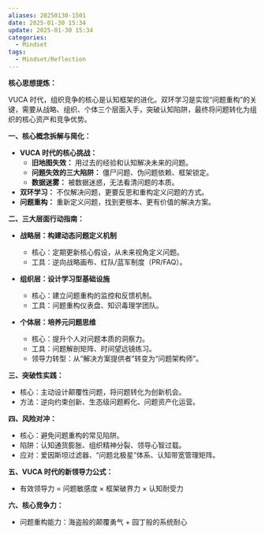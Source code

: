 ```yaml
---
aliases: 20250130-1501
date: 2025-01-30 15:34
update: 2025-01-30 15:34
categories:
  - Mindset
tags:
  - Mindset/Reflection
---
```



**核心思想提炼：**

VUCA 时代，组织竞争的核心是认知框架的进化。双环学习是实现“问题重构”的关键，需要从战略、组织、个体三个层面入手，突破认知陷阱，最终将问题转化为组织的核心资产和竞争优势。

**一、核心概念拆解与简化：**

*   **VUCA 时代的核心挑战：**
    *   **旧地图失效：** 用过去的经验和认知解决未来的问题。
    *   **问题失效的三大陷阱：** 僵尸问题、伪问题依赖、框架锁定。
    *   **数据迷雾：** 被数据迷惑，无法看清问题的本质。
*   **双环学习：** 不仅解决问题，更要反思和重构定义问题的方式。
*   **问题重构：** 重新定义问题，找到更根本、更有价值的解决方案。

**二、三大层面行动指南：**

*   **战略层：构建动态问题定义机制**

    *   核心：定期更新核心假设，从未来视角定义问题。
    *   工具：逆向战略画布、红队/蓝军制度（PR/FAQ）。
*   **组织层：设计学习型基础设施**

    *   核心：建立问题重构的监控和反馈机制。
    *   工具：问题重构仪表盘、知识毒理学团队。
*   **个体层：培养元问题思维**

    *   核心：提升个人对问题本质的洞察力。
    *   工具：问题解剖矩阵、时间望远镜练习。
    *   领导力转型：从“解决方案提供者”转变为“问题架构师”。

**三、突破性实践：**

*   核心：主动设计颠覆性问题，将问题转化为创新机会。
*   方法：逆向约束创新、生态级问题孵化、问题资产化运营。

**四、风险对冲：**

*   核心：避免问题重构的常见陷阱。
*   陷阱：认知通货膨胀、组织精神分裂、领导心智过载。
*   应对：爱因斯坦过滤器、“问题北极星”体系、认知带宽管理矩阵。

**五、VUCA 时代的新领导力公式：**

*   有效领导力 = 问题敏感度 × 框架破界力 × 认知耐受力

**六、核心竞争力：**

*   问题重构能力：海盗般的颠覆勇气 + 园丁般的系统耐心


